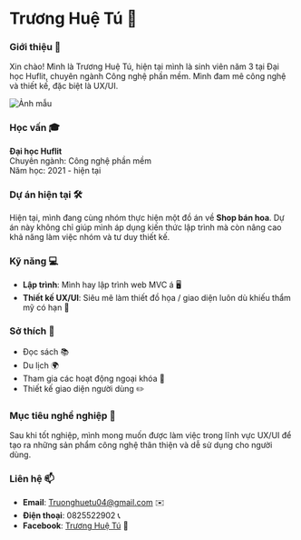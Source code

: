 # Trương Huệ Tú 🌸

### Giới thiệu 👋
Xin chào! Mình là Trương Huệ Tú, hiện tại mình là sinh viên năm 3 tại Đại học Huflit, chuyên ngành Công nghệ phần mềm. Mình đam mê công nghệ và thiết kế, đặc biệt là UX/UI.

![Ảnh mẫu](https://via.placeholder.com/150)


### Học vấn 🎓
**Đại học Huflit**  
Chuyên ngành: Công nghệ phần mềm  
Năm học: 2021 - hiện tại

### Dự án hiện tại 🛠️
Hiện tại, mình đang cùng nhóm thực hiện một đồ án về **Shop bán hoa**. Dự án này không chỉ giúp mình áp dụng kiến thức lập trình mà còn nâng cao khả năng làm việc nhóm và tư duy thiết kế.

### Kỹ năng 💻
- **Lập trình**: Mình hay lập trình web MVC á 🖥️
- **Thiết kế UX/UI**: Siêu mê làm thiết đồ họa / giao diện luôn dù khiếu thẩm mỹ có hạn 🎨

### Sở thích 🎉
- Đọc sách 📚
- Du lịch 🌍
- Tham gia các hoạt động ngoại khóa 🎈
- Thiết kế giao diện người dùng ✏️

### Mục tiêu nghề nghiệp 🎯
Sau khi tốt nghiệp, mình mong muốn được làm việc trong lĩnh vực UX/UI để tạo ra những sản phẩm công nghệ thân thiện và dễ sử dụng cho người dùng.

### Liên hệ 📫
- **Email**: Truonghuetu04@gmail.com ✉️
- **Điện thoại**: 0825522902 📞
- **Facebook**: [Trương Huệ Tú](link) 📘
